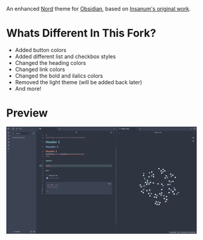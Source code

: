 An enhanced [Nord](https://github.com/arcticicestudio/nord) theme for [Obsidian](https://obsidian.md), based on [Insanum's original work](https://github.com/insanum/obsidian_nord).

# Whats Different In This Fork?

- Added button colors
- Added different list and checkbox styles
- Changed the heading colors
- Changed link colors
- Changed the bold and ilalics colors
- Removed the light theme (will be added back later)
- And more!

# Preview

![](dark.png)
